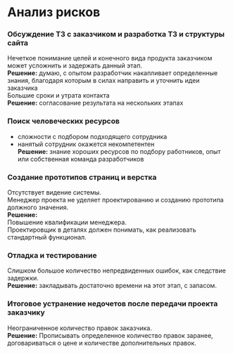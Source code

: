 # Анализ рисков 
### Обсуждение ТЗ с заказчиком и разработка ТЗ и структуры сайта
Нечеткое понимание целей и конечного вида продукта заказчиком может усложнить и задержать данный этап.  
**Решение:** думаю, с опытом разработчик накапливает определенные знания, благодаря которым в силах направить и уточнить идеи заказчика  
Большие сроки и утрата контакта  
**Решение:** согласование результата на нескольких этапах   
### Поиск человеческих ресурсов
- сложности с подбором подходящего сотрудника
- нанятый сотрудник окажется некомпетентен  
**Решение:** знание хороших ресурсов по подбору работников, опыт или собственная команда разработчиков 
### Создание прототипов страниц и верстка
Отсутствует видение системы.  
Менеджер проекта не уделяет проектированию и созданию прототипа должного значения.  
**Решение:**  
Повышение квалификации менеджера.  
Проектировщик в деталях должен понимать, как реализовать стандартный функционал.  
### Отладка и тестирование
Слишком большое количество непредвиденных ошибок, как следствие задержки.   
**Решение:** закладывать достаточно времени на этот этап, с запасом.  
### Итоговое устранение недочетов после передачи проекта заказчику
Неограниченное количество правок заказчика.  
**Решение:** Прописывать определенное количество правок заранее, договариваться о цене и количестве дополнительных правок.  
